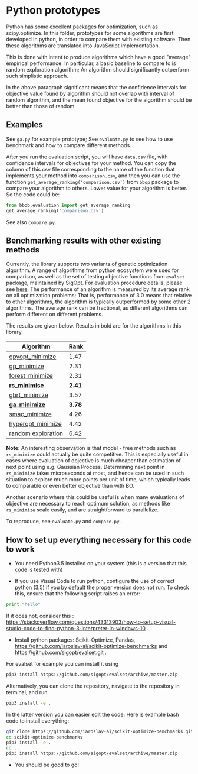 # Python prototypes

Python has some excellent packages for optimization, such as scipy.optimize. In this folder, prototypes for some algorithms are first developed in python, in order to compare them with existing software. Then these algorithms are translated into JavaScript implementation. 

This is done with intent to produce algorithms which have a good "average" empirical performance. In particular, a basic baseline to compare to is random exploration algorithm; An algorithm should significantly outperform such simplistic approach.

In the above paragraph significant means that the confidence intervals for objective value found by algorithm should not overlap with interval of random algorithm, and the mean found objective for the algorithm should be better than those of random.

## Examples

See `ga.py` for example prototype; See `evaluate.py` to see how to use benchmark and how to compare different methods.

After you run the evaluation script, you will have `data.csv` file, with confidence intervals for objectives for your method. You can copy the column of this csv file corresponding to the name of the function that implements your method into `comparison.csv`, and then you can use the function `get_average_ranking('comparison.csv')` from `bbop` package to compare your algorithm to others. Lower value for your algorithm is better. So the code could be:

```python
from bbob.evaluation import get_average_ranking
get_average_ranking('comparison.csv')
```

See also `compare.py`.

## Benchmarking results with other existing methods

Currently, the library supports two variants of genetic optimization algorithm. 
A range of algorithms from python ecosystem were used for comparison, as well as 
the set of testing objective functions from `evalset` package, maintained by SigOpt.
For evaluation procedure details, please see [here](https://github.com/iaroslav-ai/scikit-optimize-benchmarks#how-performance-is-calculated).
The performance of an algorithm is measured by its average rank on all optimization problems;
That is, performance of 3.0 means that relative to other algorithms, the algorithm
is typically outperformed by some other 2 algorithms. The average rank can be fractional,
as different algorithms can perform different on different problems.

The results are given below. Results in bold are for the algorithms in this library.

| Algorithm | Rank |
| --------- |------| 
| [gpyopt_minimize](https://github.com/SheffieldML/GPyOpt) | 1.47 |
| [gp_minimize](https://github.com/scikit-optimize/scikit-optimize)| 2.31 |
| [forest_minimize](https://github.com/scikit-optimize/scikit-optimize)| 2.31 |
| [**rs_minimise**](https://github.com/optimization-js/optimization-js/blob/64c7ff7c39471dde9cce09e8bf9735770829d305/python_prototypes/ga.py#L161)| **2.41**|
| [gbrt_minimize](https://github.com/scikit-optimize/scikit-optimize)| 3.57 |
| [**ga_minimize**](https://github.com/optimization-js/optimization-js/blob/64c7ff7c39471dde9cce09e8bf9735770829d305/python_prototypes/ga.py#L12)| **3.78**|
| [smac_minimize](https://github.com/automl/SMAC3)| 4.26 |
| [hyperopt_minimize](https://github.com/hyperopt/hyperopt)| 4.42 |
| random exploration | 6.42 |

**Note**: An interesting observation is that model - free methods such as 
`rs_minimize` could actually be
quite competitive. This is especially useful in cases where evaluation of 
objective is much cheaper than estimation of next point using e.g. Gaussian Process.
Determining next point in `rs_minimize` takes microseconds at most, and hence can be
used in such situation to explore much more points per unit of time, which typically
leads to comparable or even better objective than with BO.

Another scenario where this could be useful is when many evaluations of objective
are necessary to reach optimum solution, as methods like `rs_minimize` scale easily,
and are straightforward to parallelize. 

To reproduce, see `evaluate.py` and `compare.py`.

## How to set up everything necessary for this code to work

* You need Python3.5 installed on your system (this is a version that this code is tested with)

* If you use Visual Code to run python, configure the use of correct python (3.5) if you by default the proper version does not run. To check this, ensure that the following script raises an error:

```python
print "hello"
```

If it does not, consider this : https://stackoverflow.com/questions/43313903/how-to-setup-visual-studio-code-to-find-python-3-interpreter-in-windows-10 .

* Install python packages: Scikit-Optimize, Pandas, https://github.com/iaroslav-ai/scikit-optimize-benchmarks and https://github.com/sigopt/evalset.git .

For evalset for example you can install it using 

```bash 
pip3 install https://github.com/sigopt/evalset/archive/master.zip
```

Alternatively, you can clone the repository, navigate to the repository in terminal, and run 

```bash
pip3 install -e .
```

In the latter version you can easier edit the code.
Here is example bash code to install everything:
```bash
git clone https://github.com/iaroslav-ai/scikit-optimize-benchmarks.git
cd scikit-optimize-benchmarks
pip3 install -e .
cd ..
pip3 install https://github.com/sigopt/evalset/archive/master.zip
```

* You should be good to go!